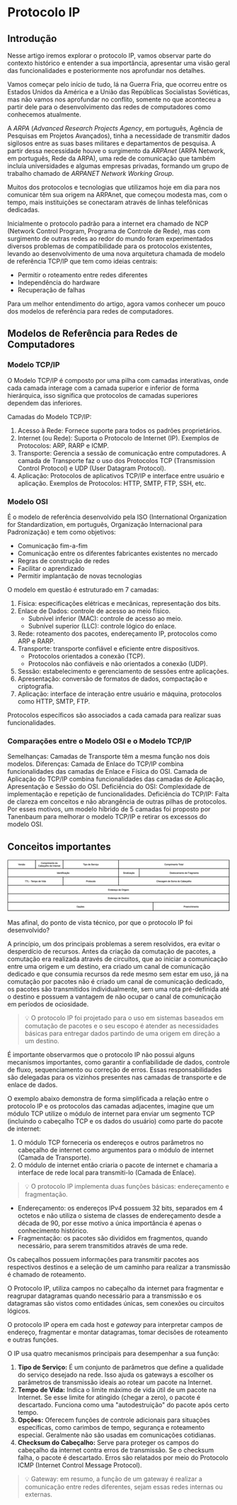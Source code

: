 # Protocolo IP

## Introdução

Nesse artigo iremos explorar o protocolo IP, vamos observar parte do contexto histórico e entender a sua importância, apresentar uma visão geral das funcionalidades e posteriormente nos aprofundar nos detalhes.

Vamos começar pelo início de tudo, lá na Guerra Fria, que ocorreu entre os Estados Unidos da América e a União das Repúblicas Socialistas Soviéticas, mas não vamos nos aprofundar no conflito, somente no que aconteceu a partir dele para o desenvolvimento das redes de computadores como conhecemos atualmente.

A *ARPA* (*Advanced Research Projects Agency*, em português, Agência de Pesquisas em Projetos Avançados), tinha a necessidade de transmitir dados sigilosos entre as suas bases militares e departamentos de pesquisa. A partir dessa necessidade houve o surgimento da *ARPAnet* (ARPA Network, em português, Rede da ARPA), uma rede de comunicação que também incluía universidades e algumas empresas privadas, formando um grupo de trabalho chamado de *ARPANET Network Working Group*.

Muitos dos protocolos e tecnologias que utilizamos hoje em dia para nos comunicar têm sua origem na ARPAnet, que começou modesta mas, com o tempo, mais instituições se conectaram através de linhas telefônicas dedicadas.

Inicialmente o protocolo padrão para a internet era chamado de NCP (Network Control Program, Programa de Controle de Rede), mas com surgimento de outras redes ao redor do mundo foram experimentados diversos problemas de compatibilidade para os protocolos existentes, levando ao desenvolvimento de uma nova arquitetura chamada de modelo de referência TCP/IP que tem como ideias centrais:

- Permitir o roteamento entre redes diferentes
- Independência do hardware
- Recuperação de falhas

Para um melhor entendimento do artigo, agora vamos conhecer um pouco dos modelos de referência para redes de computadores.

## Modelos de Referência para Redes de Computadores

### Modelo TCP/IP

O Modelo TCP/IP é composto por uma pilha com camadas interativas, onde cada camada interage com a camada superior e inferior de forma hierárquica, isso significa que protocolos de camadas superiores dependem das inferiores.

Camadas do Modelo TCP/IP:
1. Acesso à Rede: Fornece suporte para todos os padrões proprietários.
2. Internet (ou Rede): Suporta o Protocolo de Internet (IP). Exemplos de Protocolos: ARP, RARP e ICMP.
3. Transporte: Gerencia a sessão de comunicação entre computadores. A camada de Transporte faz o uso dos Protocolos TCP (Transmission Control Protocol) e UDP (User Datagram Protocol).
4. Aplicação: Protocolos de aplicativos TCP/IP e interface entre usuário e aplicação. Exemplos de Protocolos: HTTP, SMTP, FTP, SSH, etc.

### Modelo OSI

É o modelo de referência desenvolvido pela ISO (International Organization for Standardization, em português, Organização Internacional para Padronização) e tem como objetivos:
* Comunicação fim-a-fim
* Comunicação entre os diferentes fabricantes existentes no mercado
* Regras de construção de redes
* Facilitar o aprendizado
* Permitir implantação de novas tecnologias

O modelo em questão é estruturado em 7 camadas:
1. Física: especificações elétricas e mecânicas, representação dos bits.
2. Enlace de Dados: controle de acesso ao meio físico.
    * Subnível inferior (MAC): controle de acesso ao meio.
    * Subnível superior (LLC): controle lógico do enlace.
3. Rede: roteamento dos pacotes, endereçamento IP, protocolos como ARP e RARP.
4. Transporte: transporte confiável e eficiente entre dispositivos.
    * Protocolos orientados a conexão (TCP).
    * Protocolos não confiáveis e não orientados a conexão (UDP).
5. Sessão: estabelecimento e gerenciamento de sessões entre aplicações.
6. Apresentação: conversão de formatos de dados, compactação e criptografia.
7. Aplicação: interface de interação entre usuário e máquina, protocolos como HTTP, SMTP, FTP.

Protocolos específicos são associados a cada camada para realizar suas funcionalidades.

### Comparações entre o Modelo OSI e o Modelo TCP/IP

Semelhanças: Camadas de Transporte têm a mesma função nos dois modelos.
Diferenças: Camada de Enlace do TCP/IP combina funcionalidades das camadas de Enlace e Física do OSI. Camada de Aplicação do TCP/IP combina funcionalidades das camadas de Aplicação, Apresentação e Sessão do OSI.
Deficiência do OSI: Complexidade de implementação e repetição de funcionalidades.
Deficiência do TCP/IP: Falta de clareza em conceitos e não abrangência de outras pilhas de protocolos.
Por esses motivos, um modelo híbrido de 5 camadas foi proposto por Tanenbaum para melhorar o modelo TCP/IP e retirar os excessos do modelo OSI.

## Conceitos importantes

![Cabeçalho do Protocolo IP](./.resources/tcp-header.png)

Mas afinal, do ponto de vista técnico, por que o protocolo IP foi desenvolvido?

A princípio, um dos principais problemas a serem resolvidos, era evitar o desperdício de recursos. Antes da criação da comutação de pacotes, a comutação era realizada através de circuitos, que ao iniciar a comunicação entre uma origem e um destino, era criado um canal de comunicação dedicado e que consumia recursos da rede mesmo sem estar em uso, já na comutação por pacotes não é criado um canal de comunicação dedicado, os pacotes são transmitidos individualmente, sem uma rota pré-definida até o destino e possuem a vantagem de não ocupar o canal de comunicação em períodos de ociosidade.

> 💡 O protocolo IP foi projetado para o uso em sistemas baseados em comutação de pacotes e o seu escopo é atender as necessidades básicas para entregar dados partindo de uma origem em direção a um destino.

É importante observarmos que o protocolo IP não possui alguns mecanismos importantes, como garantir a confiabilidade de dados, controle de fluxo, sequenciamento ou correção de erros. Essas responsabilidades são delegadas para os vizinhos presentes nas camadas de transporte e de enlace de dados.

O exemplo abaixo demonstra de forma simplificada a relação entre o protocolo IP e os protocolos das camadas adjacentes, imagine que um módulo TCP utilize o módulo de internet para enviar um segmento TCP (incluindo o cabeçalho TCP e os dados do usuário) como parte do pacote de internet:

1. O módulo TCP forneceria os endereços e outros parâmetros no cabeçalho de internet como argumentos para o módulo de internet (Camada de Transporte).
2. O módulo de internet então criaria o pacote de internet e chamaria a interface de rede local para transmiti-lo (Camada de Enlace).



> 💡 O protocolo IP implementa duas funções básicas: endereçamento e fragmentação.

- Endereçamento: os endereços IPv4 possuem 32 bits, separados em 4 octetos e não utiliza o sistema de classes de endereçamento desde a década de 90, por esse motivo a única importância é apenas o conhecimento histórico.
- Fragmentação: os pacotes são divididos em fragmentos, quando necessário, para serem transmitidos através de uma rede.

Os cabeçalhos possuem informações para transmitir pacotes aos respectivos destinos e a seleção de um caminho para realizar a transmissão é chamado de roteamento.

O Protocolo IP, utiliza campos no cabeçalho da internet para fragmentar e reagrupar datagramas quando necessário para a transmissão e os datagramas são vistos como entidades únicas, sem conexões ou circuitos lógicos.

O protocolo IP opera em cada host e *gateway* para interpretar campos de endereço, fragmentar e montar datagramas, tomar decisões de roteamento e outras funções.

O IP usa quatro mecanismos principais para desempenhar a sua função:

1. **Tipo de Serviço:** É um conjunto de parâmetros que define a qualidade do serviço desejado na rede. Isso ajuda os gateways a escolher os parâmetros de transmissão ideais ao rotear um pacote na Internet.
2. **Tempo de Vida:** Indica o limite máximo de vida útil de um pacote na Internet. Se esse limite for atingido (chegar a zero), o pacote é descartado. Funciona como uma "autodestruição" do pacote após certo tempo.
3. **Opções:** Oferecem funções de controle adicionais para situações específicas, como carimbos de tempo, segurança e roteamento especial. Geralmente não são usadas em comunicações cotidianas.
4. **Checksum do Cabeçalho:** Serve para proteger os campos do cabeçalho da internet contra erros de transmissão. Se o checksum falha, o pacote é descartado. Erros são relatados por meio do Protocolo ICMP (Internet Control Message Protocol).

> 💡 Gateway: em resumo, a função de um gateway é realizar a comunicação entre redes diferentes, sejam essas redes internas ou externas.